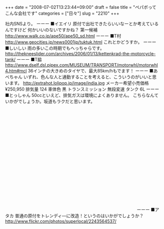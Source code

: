 +++
date = "2008-07-02T13:23:44+09:00"
draft = false
title = "ペパボってこんな会社です"
categories = ["日々"]
slug = "2210"
+++

社内SNSより。
ーーー
■イエイリ
原付で出社できたらいいなーとか考えているんですけど
何かいいのないですかね？
第一候補
<a href="http://www.walk.co.jp/ape50/ape50_sd.html" target="_blank">http://www.walk.co.jp/ape50/ape50_sd.html</a>
ーーー
■T村
<a href="http://www.geocities.jp/news0001jp/tuktuk.html" target="_blank">http://www.geocities.jp/news0001jp/tuktuk.html</a>
これとかどうすか。
ーーー
■しいしい
雨の多いこの時期でもへっちゃらです。
<a href="http://thekneeslider.com/archives/2006/01/13/kettenkrad-the-motorcycle-tank/" target="_blank">http://thekneeslider.com/archives/2006/01/13/kettenkrad-the-motorcycle-tank/</a>
ーーー
■T脇
<a href="http://www.dself.dsl.pipex.com/MUSEUM/TRANSPORT/motorwhl/motorwhl4.htm#mcl" target="_blank">http://www.dself.dsl.pipex.com/MUSEUM/TRANSPORT/motorwhl/motorwhl4.htm#mcl</a>
36インチの大きめのタイヤで、最大85km/hもでます！
ーーー
■あべちゃん
いずれ、色んな人と通勤することを考えると、こういうのがいいと思います。
<a href="http://extrahot.lolipop.jp/image/india.jpg" target="_blank">http://extrahot.lolipop.jp/image/india.jpg</a>
メーカー希望小売価格 &yen;250,950
排気量 124
車体色 黒
トランスミッション 無段変速
タンク 6L
ーーー
■とっしゃん
50ccといえど、排気ガスは環境によくありません。
こちらなんていかがでしょうか。坂道もラクだと思います。
<object height="350" width="425"><param name="movie" value="http://www.youtube.com/v/O-1xm8415UQ"><param name="wmode" value="transparent"><embed src="http://www.youtube.com/v/O-1xm8415UQ" type="application/x-shockwave-flash" wmode="transparent" height="350" width="425"></object>
ーーー
■アタカ
普通の原付をトレンディ―に改造！というのはいかがでしょうか？
<a href="http://www.flickr.com/photos/superlocal/2243564537/" target="_blank">http://www.flickr.com/photos/superlocal/2243564537/ </a>
